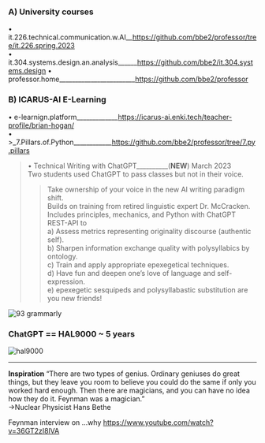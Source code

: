 ### **A) University courses**  
• it.226.technical.communication.w.AI__https://github.com/bbe2/professor/tree/it.226.spring.2023  
• it.304.systems.design.an.analysis______https://github.com/bbe2/it.304.systems.design
• professor.home________________________https://github.com/bbe2/professor   

### **B) ICARUS-AI E-Learning**  
• e-learnign.platform_____________https://icarus-ai.enki.tech/teacher-profile/brian-hogan/  
• >_7.Pillars.of.Python____________https://github.com/bbe2/professor/tree/7.py.pillars  

> • Technical Writing with ChatGPT__________(**NEW**)			March 2023  
> Two students used ChatGPT to pass classes but not in their voice.  
>> Take ownership of your voice in the new AI writing paradigm shift.  
>> Builds on training from retired linguistic expert Dr. McCracken.  
>> Includes principles, mechanics, and Python with ChatGPT REST-API to  
a) Assess metrics representing originality discourse (authentic self).  
b) Sharpen information exchange quality with polysyllabics by ontology.  
c) Train and apply appropriate epexegetical techniques.  
d) Have fun and deepen one’s love of language and self-expression.  
e) epexegetic sesquipeds and polysyllabastic substitution are you new friends!  

![93 grammarly](https://user-images.githubusercontent.com/59778456/225014381-d60a46db-2e43-4f31-a58e-6e238bf13e81.PNG)

### ChatGPT == HAL9000 ~ 5 years 
![hal9000](https://user-images.githubusercontent.com/59778456/218209079-232d8f04-bb9a-4843-a6a1-d8cdf25a19fd.png)


---------------------
**Inspiration**
“There are two types of genius. Ordinary geniuses do great things, but they leave you room to believe you could do the same if only you worked hard enough.  Then there are magicians, and you can have no idea how they do it. Feynman was a magician.”  
->Nuclear Physicist Hans Bethe  
 
Feynman interview on …why  https://www.youtube.com/watch?v=36GT2zI8lVA  


